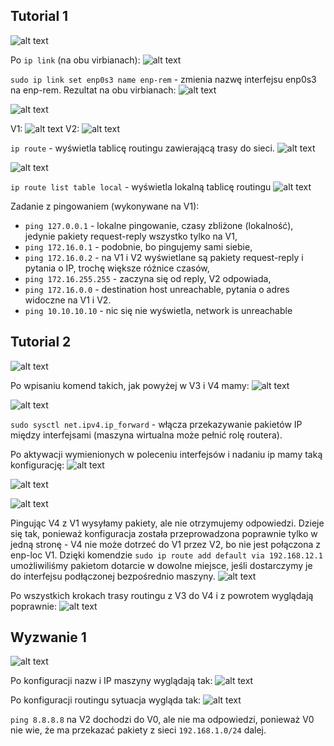 ## Tutorial 1

![alt text](image.png)

Po `ip link` (na obu virbianach):
![alt text](image-1.png)

`sudo ip link set enp0s3 name enp-rem` - zmienia nazwę interfejsu enp0s3 na enp-rem. Rezultat na obu virbianach:
![alt text](image-2.png)

![alt text](image-3.png)

V1:
![alt text](image-4.png)
V2:
![alt text](image-5.png)

`ip route` - wyświetla tablicę routingu zawierającą trasy do sieci.
![alt text](image-6.png)

![alt text](image-7.png)

`ip route list table local` - wyświetla lokalną tablicę routingu
![alt text](image-8.png)

Zadanie z pingowaniem (wykonywane na V1):
- `ping 127.0.0.1` - lokalne pingowanie, czasy zbliżone (lokalność), jedynie pakiety request-reply wszystko tylko na V1,
- `ping 172.16.0.1` - podobnie, bo pingujemy sami siebie,
- `ping 172.16.0.2` - na V1 i V2 wyświetlane są pakiety request-reply i pytania o IP, trochę większe różnice czasów,
- `ping 172.16.255.255` - zaczyna się od reply, V2 odpowiada,
- `ping 172.16.0.0` - destination host unreachable, pytania o adres widoczne na V1 i V2.
- `ping 10.10.10.10` - nic się nie wyświetla, network is unreachable

## Tutorial 2

![alt text](image-9.png)

Po wpisaniu komend takich, jak powyżej w V3 i V4 mamy:
![alt text](image-10.png)

![alt text](image-11.png)

`sudo sysctl net.ipv4.ip_forward` - włącza przekazywanie pakietów IP między interfejsami (maszyna wirtualna może pełnić rolę routera).

Po aktywacji wymienionych w poleceniu interfejsów i nadaniu ip mamy taką konfigurację:
![alt text](image-12.png)

![alt text](image-13.png)

![alt text](image-14.png)

Pingując V4 z V1 wysyłamy pakiety, ale nie otrzymujemy odpowiedzi. Dzieje się tak, ponieważ konfiguracja została przeprowadzona poprawnie tylko w jedną stronę - V4 nie może dotrzeć do V1 przez V2, bo nie jest połączona z enp-loc V1. Dzięki komendzie `sudo ip route add default via 192.168.12.1` umożliwiliśmy pakietom dotarcie w dowolne miejsce, jeśli dostarczymy je do interfejsu podłączonej bezpośrednio maszyny.
![alt text](image-15.png)

Po wszystkich krokach trasy routingu z V3 do V4 i z powrotem wyglądają poprawnie:
![alt text](image-16.png)

## Wyzwanie 1

![alt text](image-17.png)

Po konfiguracji nazw i IP maszyny wyglądają tak:
![alt text](image-18.png)

Po konfiguracji routingu sytuacja wygląda tak:
![alt text](image-19.png)

`ping 8.8.8.8` na V2 dochodzi do V0, ale nie ma odpowiedzi, ponieważ V0 nie wie, że ma przekazać pakiety z sieci `192.168.1.0/24` dalej.


